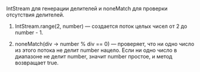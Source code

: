 IntStream для генерации делителей и noneMatch для проверки отсутствия делителей.

1. IntStream.range(2, number) — создается поток целых чисел от 2 до number - 1.

2. noneMatch(div -> number % div == 0) — проверяет, что ни одно число из этого потока не делит number нацело. 
Если ни одно число в диапазоне не делит number, значит number простое, и метод возвращает true.